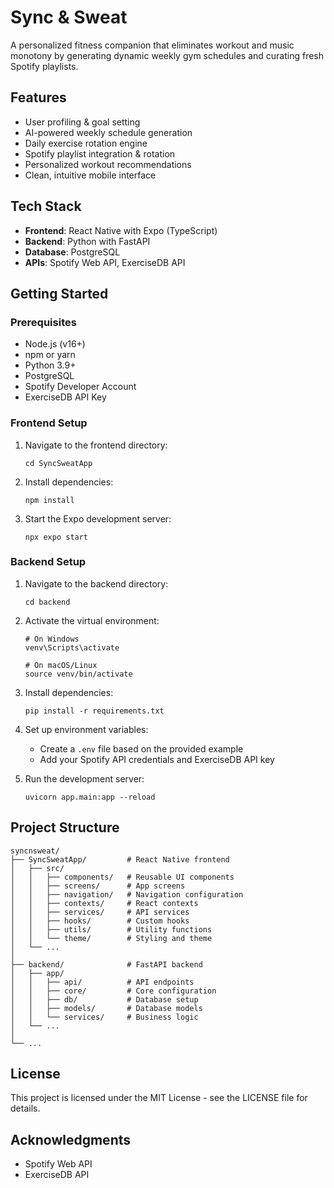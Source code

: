 # Sync & Sweat

A personalized fitness companion that eliminates workout and music monotony by generating dynamic weekly gym schedules and curating fresh Spotify playlists.

## Features

- User profiling & goal setting
- AI-powered weekly schedule generation
- Daily exercise rotation engine
- Spotify playlist integration & rotation
- Personalized workout recommendations
- Clean, intuitive mobile interface

## Tech Stack

- **Frontend**: React Native with Expo (TypeScript)
- **Backend**: Python with FastAPI
- **Database**: PostgreSQL
- **APIs**: Spotify Web API, ExerciseDB API

## Getting Started

### Prerequisites

- Node.js (v16+)
- npm or yarn
- Python 3.9+
- PostgreSQL
- Spotify Developer Account
- ExerciseDB API Key

### Frontend Setup

1. Navigate to the frontend directory:
   ```
   cd SyncSweatApp
   ```

2. Install dependencies:
   ```
   npm install
   ```

3. Start the Expo development server:
   ```
   npx expo start
   ```

### Backend Setup

1. Navigate to the backend directory:
   ```
   cd backend
   ```

2. Activate the virtual environment:
   ```
   # On Windows
   venv\Scripts\activate
   
   # On macOS/Linux
   source venv/bin/activate
   ```

3. Install dependencies:
   ```
   pip install -r requirements.txt
   ```

4. Set up environment variables:
   - Create a `.env` file based on the provided example
   - Add your Spotify API credentials and ExerciseDB API key

5. Run the development server:
   ```
   uvicorn app.main:app --reload
   ```

## Project Structure

```
syncnsweat/
├── SyncSweatApp/         # React Native frontend
│   ├── src/
│   │   ├── components/   # Reusable UI components
│   │   ├── screens/      # App screens
│   │   ├── navigation/   # Navigation configuration
│   │   ├── contexts/     # React contexts
│   │   ├── services/     # API services
│   │   ├── hooks/        # Custom hooks
│   │   ├── utils/        # Utility functions
│   │   └── theme/        # Styling and theme
│   └── ...
│
├── backend/              # FastAPI backend
│   ├── app/
│   │   ├── api/          # API endpoints
│   │   ├── core/         # Core configuration
│   │   ├── db/           # Database setup
│   │   ├── models/       # Database models
│   │   └── services/     # Business logic
│   └── ...
│
└── ...
```

## License

This project is licensed under the MIT License - see the LICENSE file for details.

## Acknowledgments

- Spotify Web API
- ExerciseDB API
